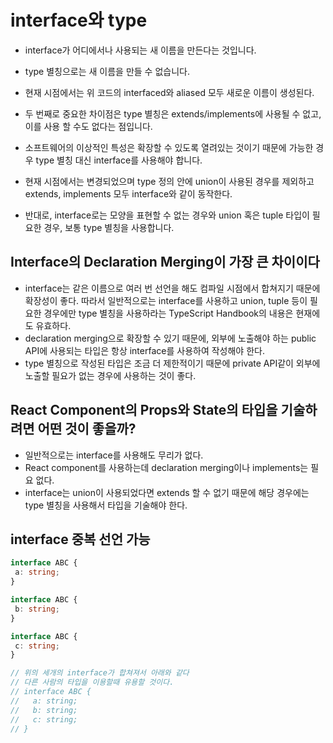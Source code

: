 # interface와 type

- interface가 어디에서나 사용되는 새 이름을 만든다는 것입니다.
- type 별칭으로는 새 이름을 만들 수 없습니다.

- 현재 시점에서는 위 코드의 interfaced와 aliased 모두 새로운 이름이 생성된다.
- 두 번째로 중요한 차이점은 type 별칭은 extends/implements에 사용될 수 없고, 이를 사용 할 수도 없다는 점입니다.
- 소프트웨어의 이상적인 특성은 확장할 수 있도록 열려있는 것이기 때문에 가능한 경우 type 별칭 대신 interface를 사용해야 합니다.

- 현재 시점에서는 변경되었으며 type 정의 안에 union이 사용된 경우를 제외하고 extends, implements 모두 interface와 같이 동작한다.
- 반대로, interface로는 모양을 표현할 수 없는 경우와 union 혹은 tuple 타입이 필요한 경우, 보통 type 별칭을 사용합니다.

## Interface의 Declaration Merging이 가장 큰 차이이다

- interface는 같은 이름으로 여러 번 선언을 해도 컴파일 시점에서 합쳐지기 때문에 확장성이 좋다. 따라서 일반적으로는 interface를 사용하고 union, tuple 등이 필요한 경우에만 type 별칭을 사용하라는 TypeScript Handbook의 내용은 현재에도 유효하다.
- declaration merging으로 확장할 수 있기 때문에, 외부에 노출해야 하는 public API에 사용되는 타입은 항상 interface를 사용하여 작성해야 한다.
- type 별칭으로 작성된 타입은 조금 더 제한적이기 때문에 private API같이 외부에 노출할 필요가 없는 경우에 사용하는 것이 좋다.

## React Component의 Props와 State의 타입을 기술하려면 어떤 것이 좋을까?

- 일반적으로는 interface를 사용해도 무리가 없다.
- React component를 사용하는데 declaration merging이나 implements는 필요 없다.
- interface는 union이 사용되었다면 extends 할 수 없기 때문에 해당 경우에는 type 별칭을 사용해서 타입을 기술해야 한다.

## interface 중복 선언 가능

```typescript
interface ABC {
 a: string;
}

interface ABC {
 b: string;
}

interface ABC {
 c: string;
}

// 위의 세개의 interface가 합쳐져서 아래와 같다
// 다른 사람의 타입을 이용할때 유용할 것이다.
// interface ABC {
//   a: string;
//   b: string;
//   c: string;
// }
```
